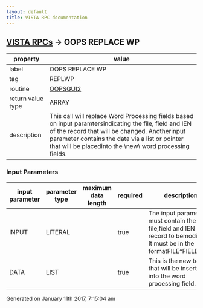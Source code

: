 ```yaml
---
layout: default
title: VISTA RPC documentation
---
```




## [VISTA RPCs](TableOfContent.md) &#8594; OOPS REPLACE WP 

 property | value 
--- | --- 
 label | OOPS REPLACE WP
 tag | REPLWP
 routine | [OOPSGUI2](http://code.osehra.org/dox/Routine_OOPSGUI2_source.html)
 return value type | ARRAY
 description | This call will replace Word Processing fields based on input paramtersindicating the file, field and IEN of the record that will be changed. Anotherinput parameter contains the data via a list or pointer that will be placedinto the \new\ word processing fields. 

### Input Parameters

| input parameter | parameter type | maximum data length | required | description | 
| --- | --- | --- | --- | --- | 
| INPUT | LITERAL |  | true | The input parameter must contain the file,field and IEN of the record to bemodified. It must be in the formatFILE^FIELD^IEN. | 
| DATA | LIST |  | true | This is the new text that will be inserted into the word processing field. | 




 Generated on January 11th 2017, 7:15:04 am